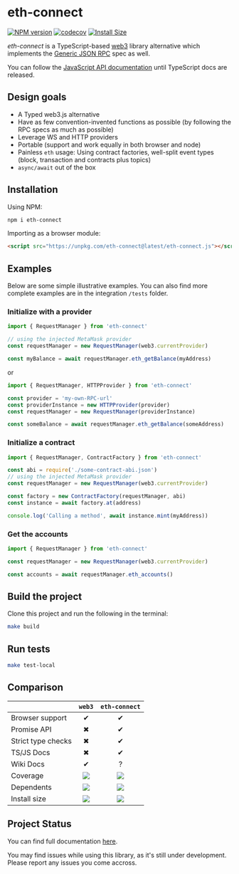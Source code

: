 # eth-connect

[![NPM version](https://badge.fury.io/js/eth-connect.svg)](https://npmjs.org/package/eth-connect)
[![codecov](https://codecov.io/gh/decentraland/eth-connect/branch/master/graph/badge.svg)](https://codecov.io/gh/decentraland/eth-connect)
[![Install Size](https://packagephobia.now.sh/badge?p=eth-connect)](https://packagephobia.now.sh/result?p=eth-connect)

_eth-connect_ is a TypeScript-based [web3](https://github.com/ethereum/web3.js) library alternative which implements the [Generic JSON RPC](https://github.com/ethereum/wiki/wiki/JSON-RPC) spec as well.

You can follow the [JavaScript API documentation](https://github.com/ethereum/wiki/wiki/JavaScript-API) until TypeScript docs are released.

## Design goals

- A Typed web3.js alternative
- Have as few convention-invented functions as possible (by following the RPC specs as much as possible)
- Leverage WS and HTTP providers
- Portable (support and work equally in both browser and node)
- Painless `eth` usage: Using contract factories, well-split event types (block, transaction and contracts plus topics)
- `async/await` out of the box

## Installation

Using NPM:

```bash
npm i eth-connect
```

Importing as a browser module:

```html
<script src="https://unpkg.com/eth-connect@latest/eth-connect.js"></script>
```

## Examples

Below are some simple illustrative examples.
You can also find more complete examples are in the integration `/tests` folder.

### Initialize with a provider

```ts
import { RequestManager } from 'eth-connect'

// using the injected MetaMask provider
const requestManager = new RequestManager(web3.currentProvider)

const myBalance = await requestManager.eth_getBalance(myAddress)
```

or

```ts
import { RequestManager, HTTPProvider } from 'eth-connect'

const provider = 'my-own-RPC-url'
const providerInstance = new HTTPProvider(provider)
const requestManager = new RequestManager(providerInstance)

const someBalance = await requestManager.eth_getBalance(someAddress)
```

### Initialize a contract

```ts
import { RequestManager, ContractFactory } from 'eth-connect'

const abi = require('./some-contract-abi.json')
// using the injected MetaMask provider
const requestManager = new RequestManager(web3.currentProvider)

const factory = new ContractFactory(requestManager, abi)
const instance = await factory.at(address)

console.log('Calling a method', await instance.mint(myAddress))
```

### Get the accounts

```ts
import { RequestManager } from 'eth-connect'

const requestManager = new RequestManager(web3.currentProvider)

const accounts = await requestManager.eth_accounts()
```

## Build the project

Clone this project and run the following in the terminal:

```bash
make build
```

## Run tests

```bash
make test-local
```

## Comparison

|                    |  `web3`  | `eth-connect` |
| ------------------ | :------: | :-----------: |
| Browser support    |    ✔     |       ✔       |
| Promise API        |    ✖     |       ✔       |
| Strict type checks |    ✖     |       ✔       |
| TS/JS Docs         |    ✖     |       ✔       |
| Wiki Docs          |    ✔     |       ?       |
| Coverage           | ![][wc]  |    ![][ec]    |
| Dependents         | ![][wdp] |   ![][edp]    |
| Install size       | ![][wis] |   ![][eis]    |

<!-- DOWNLOADS -->

[wd]: https://img.shields.io/npm/dm/web3.svg
[ed]: https://img.shields.io/npm/dm/eth-connect.svg

<!-- COVERAGE -->

[wc]: https://coveralls.io/repos/ethereum/web3.js/badge.svg?branch=master
[ec]: https://codecov.io/gh/decentraland/eth-connect/branch/master/graph/badge.svg

<!-- BUILD -->

[wb]: https://travis-ci.org/ethereum/web3.js.svg
[eb]: https://travis-ci.org/decentraland/eth-connect.svg?branch=master

<!-- DEPENDENTS -->

[wdp]: https://badgen.net/npm/dependents/web3
[edp]: https://badgen.net/npm/dependents/eth-connect

<!-- INSTALL SIZE -->

[wis]: https://packagephobia.now.sh/badge?p=web3
[eis]: https://packagephobia.now.sh/badge?p=eth-connect

## Project Status

You can find full documentation [here](docs/index.md).

You may find issues while using this library, as it's still under development. Please report any issues you come accross.
